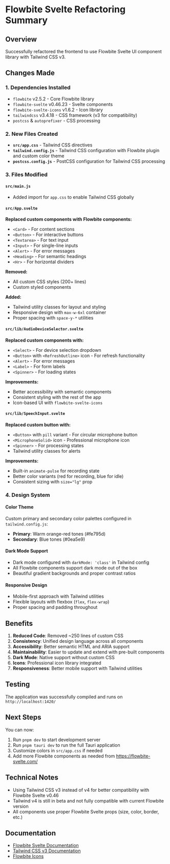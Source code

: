 # Flowbite Svelte Refactoring Summary

## Overview
Successfully refactored the frontend to use Flowbite Svelte UI component library with Tailwind CSS v3.

## Changes Made

### 1. Dependencies Installed
- `flowbite` v2.5.2 - Core Flowbite library
- `flowbite-svelte` v0.46.23 - Svelte components
- `flowbite-svelte-icons` v1.6.2 - Icon library
- `tailwindcss` v3.4.18 - CSS framework (v3 for compatibility)
- `postcss` & `autoprefixer` - CSS processing

### 2. New Files Created
- **`src/app.css`** - Tailwind CSS directives
- **`tailwind.config.js`** - Tailwind CSS configuration with Flowbite plugin and custom color theme
- **`postcss.config.js`** - PostCSS configuration for Tailwind CSS processing

### 3. Files Modified

#### `src/main.js`
- Added import for `app.css` to enable Tailwind CSS globally

#### `src/App.svelte`
**Replaced custom components with Flowbite components:**
- `<Card>` - For content sections
- `<Button>` - For interactive buttons
- `<Textarea>` - For text input
- `<Input>` - For single-line inputs
- `<Alert>` - For error messages
- `<Heading>` - For semantic headings
- `<Hr>` - For horizontal dividers

**Removed:**
- All custom CSS styles (200+ lines)
- Custom styled components

**Added:**
- Tailwind utility classes for layout and styling
- Responsive design with `max-w-6xl` container
- Proper spacing with `space-y-*` utilities

#### `src/lib/AudioDeviceSelector.svelte`
**Replaced custom components with:**
- `<Select>` - For device selection dropdown
- `<Button>` with `<RefreshOutline>` icon - For refresh functionality
- `<Alert>` - For error messages
- `<Label>` - For form labels
- `<Spinner>` - For loading states

**Improvements:**
- Better accessibility with semantic components
- Consistent styling with the rest of the app
- Icon-based UI with `flowbite-svelte-icons`

#### `src/lib/SpeechInput.svelte`
**Replaced custom button with:**
- `<Button>` with `pill` variant - For circular microphone button
- `<MicrophoneSolid>` icon - Professional microphone icon
- `<Spinner>` - For processing states
- Tailwind utility classes for alerts

**Improvements:**
- Built-in `animate-pulse` for recording state
- Better color variants (red for recording, blue for idle)
- Consistent sizing with `size="lg"` prop

### 4. Design System

#### Color Theme
Custom primary and secondary color palettes configured in `tailwind.config.js`:
- **Primary**: Warm orange-red tones (#fe795d)
- **Secondary**: Blue tones (#0ea5e9)

#### Dark Mode Support
- Dark mode configured with `darkMode: 'class'` in Tailwind config
- All Flowbite components support dark mode out of the box
- Beautiful gradient backgrounds and proper contrast ratios

#### Responsive Design
- Mobile-first approach with Tailwind utilities
- Flexible layouts with flexbox (`flex`, `flex-wrap`)
- Proper spacing and padding throughout

## Benefits

1. **Reduced Code**: Removed ~250 lines of custom CSS
2. **Consistency**: Unified design language across all components
3. **Accessibility**: Better semantic HTML and ARIA support
4. **Maintainability**: Easier to update and extend with pre-built components
5. **Dark Mode**: Native support without custom CSS
6. **Icons**: Professional icon library integrated
7. **Responsiveness**: Better mobile support with Tailwind utilities

## Testing

The application was successfully compiled and runs on `http://localhost:1420/`

## Next Steps

You can now:
1. Run `pnpm dev` to start development server
2. Run `pnpm tauri dev` to run the full Tauri application
3. Customize colors in `src/app.css` if needed
4. Add more Flowbite components as needed from https://flowbite-svelte.com/

## Technical Notes

- Using Tailwind CSS v3 instead of v4 for better compatibility with Flowbite Svelte v0.46
- Tailwind v4 is still in beta and not fully compatible with current Flowbite version
- All components use proper Flowbite Svelte props (size, color, border, etc.)

## Documentation

- [Flowbite Svelte Documentation](https://flowbite-svelte.com/)
- [Tailwind CSS v3 Documentation](https://tailwindcss.com/docs)
- [Flowbite Icons](https://flowbite-svelte-icons.codewithshin.com/)
